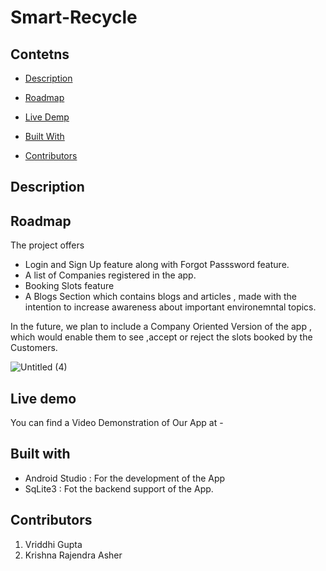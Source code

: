 # Smart-Recycle

## Contetns
- [Description](#description)

- [Roadmap](#roadmap)

- [Live Demp](#live-demo)

- [Built With](#built-with)

- [Contributors](#contributors)

## Description

## Roadmap

The project offers
- Login and Sign Up feature along with Forgot Passsword feature.
- A list of Companies registered in the app. 
- Booking Slots feature 
- A Blogs Section which contains blogs and articles , made with the intention to increase awareness about important environemntal topics.

In the future, we plan to include a Company Oriented Version of the app , which would enable them to see ,accept or reject the slots booked by the Customers.

![Untitled (4)](https://user-images.githubusercontent.com/54906653/122470791-19f25a00-cfdc-11eb-838e-036989bc01e4.jpg)

## Live demo

You can find a Video Demonstration of Our App at - 

## Built with
- Android Studio : For the development of the App
- SqLite3 : Fot the backend support of the App.

## Contributors 
1. Vriddhi Gupta 
2. Krishna Rajendra Asher
